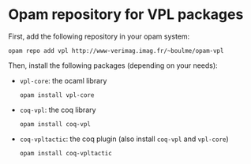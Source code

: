 # Opam repository for VPL packages

First, add the following repository in your opam system:

    opam repo add vpl http://www-verimag.imag.fr/~boulme/opam-vpl

Then, install the following packages (depending on your needs):

* `vpl-core`: the ocaml library

    ```
    opam install vpl-core
    ```
     
* `coq-vpl`: the coq library

    ```
    opam install coq-vpl
    ```

* `coq-vpltactic`: the coq plugin (also install `coq-vpl` and `vpl-core`)

    ```
    opam install coq-vpltactic
    ```
